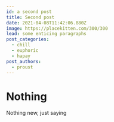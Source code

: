 ```yaml
---
id: a second post
title: Second post
date: 2021-04-08T11:42:06.880Z
image: https://placekitten.com/300/300
lead: some enticing paragraphs
post_categories:
  - chill
  - euphoric
  - hapay
post_authors:
  - proust
---
```

# Nothing



Nothing new, just saying
